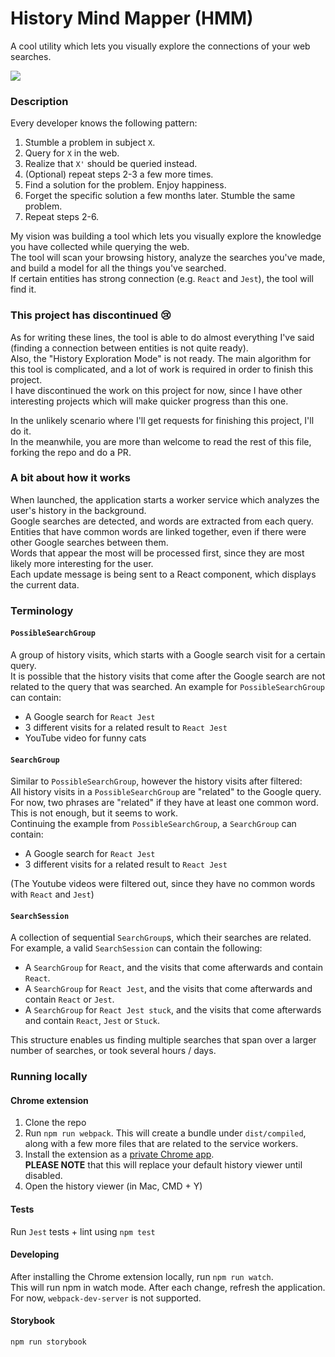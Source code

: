 # History Mind Mapper (HMM)

A cool utility which lets you visually explore the connections of your web searches.  

![](./HMM_demo.gif)

### Description
Every developer knows the following pattern:
1. Stumble a problem in subject `X`.
2. Query for `X` in the web.
3. Realize that `X'` should be queried instead.
4. (Optional) repeat steps 2-3 a few more times.
5. Find a solution for the problem. Enjoy happiness.
6. Forget the specific solution a few months later. Stumble the same problem. 
7. Repeat steps 2-6. 

My vision was building a tool which lets you visually explore the knowledge you have collected while querying the web.  
The tool will scan your browsing history, analyze the searches you've made, and build a model for all the things you've searched.  
If certain entities has strong connection (e.g. `React` and `Jest`), the tool will find it.   

### This project has discontinued 😢
As for writing these lines, the tool is able to do almost everything I've said (finding a connection between entities is not quite ready).  
Also, the "History Exploration Mode" is not ready.
The main algorithm for this tool is complicated, and a lot of work is required in order to finish this project.  
I have discontinued the work on this project for now, since I have other interesting projects which will make quicker progress than this one.  

In the unlikely scenario where I'll get requests for finishing this project, I'll do it.  
In the meanwhile, you are more than welcome to read the rest of this file, forking the repo and do a PR. 

### A bit about how it works 
When launched, the application starts a worker service which analyzes the user's history in the background.  
Google searches are detected, and words are extracted from each query.  
Entities that have common words are linked together, even if there were other Google searches between them.  
Words that appear the most will be processed first, since they are most likely more interesting for the user.  
Each update message is being sent to a React component, which displays the current data.  


### Terminology
#### `PossibleSearchGroup`
A group of history visits, which starts with a Google search visit for a certain query.  
It is possible that the history visits that come after the Google search are not related to the query that was searched.
An example for `PossibleSearchGroup` can contain: 
* A Google search for `React Jest`
* 3 different visits for a related result to `React Jest`
* YouTube video for funny cats
   

#### `SearchGroup`
Similar to `PossibleSearchGroup`, however the history visits after filtered:  
All history visits in a `PossibleSearchGroup` are "related" to the Google query.  
For now, two phrases are "related" if they have at least one common word. This is not enough, but it seems to work.  
Continuing the example from `PossibleSearchGroup`, a `SearchGroup` can contain:
* A Google search for `React Jest`
* 3 different visits for a related result to `React Jest`

(The Youtube videos were filtered out, since they have no common words with `React` and `Jest`)

#### `SearchSession`
A collection of sequential `SearchGroup`s, which their searches are related.  
For example, a valid `SearchSession` can contain the following:
* A `SearchGroup` for `React`, and the visits that come afterwards and contain `React`.
* A `SearchGroup` for `React Jest`, and the visits that come afterwards and contain `React` or `Jest`.
* A `SearchGroup` for `React Jest stuck`, and the visits that come afterwards and contain `React`, `Jest` or `Stuck`.

This structure enables us finding multiple searches that span over a larger number of searches, or took several hours / days.

### Running locally
#### Chrome extension
1. Clone the repo
2. Run `npm run webpack`. This will create a bundle under `dist/compiled`, along with a few more files that are related to the service workers.
3. Install the extension as a [private Chrome app](https://support.google.com/chrome/a/answer/2714278?hl=en).  
**PLEASE NOTE** that this will replace your default history viewer until disabled.
4. Open the history viewer (in Mac, CMD + Y)

#### Tests
Run `Jest` tests + lint using `npm test`
 
#### Developing
After installing the Chrome extension locally, run `npm run watch`.  
This will run npm in watch mode. After each change, refresh the application.  
For now, `webpack-dev-server` is not supported.

#### Storybook
`npm run storybook`


